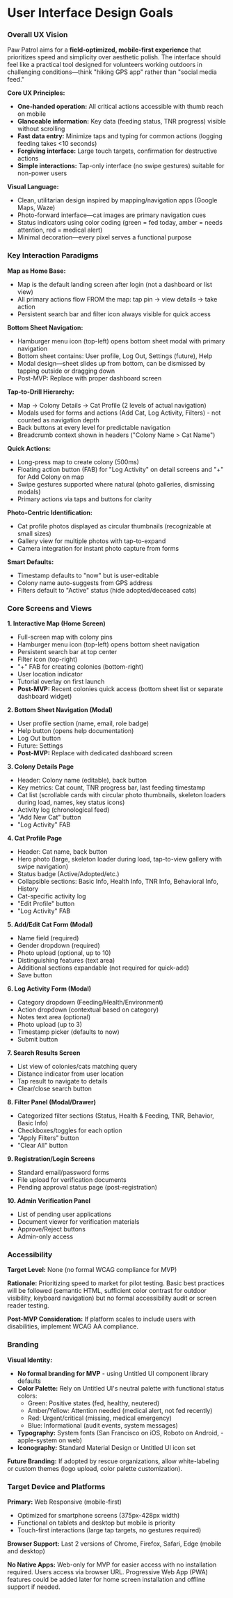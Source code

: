 # User Interface Design Goals

### Overall UX Vision

Paw Patrol aims for a **field-optimized, mobile-first experience** that prioritizes speed and simplicity over aesthetic polish. The interface should feel like a practical tool designed for volunteers working outdoors in challenging conditions—think "hiking GPS app" rather than "social media feed."

**Core UX Principles:**
- **One-handed operation:** All critical actions accessible with thumb reach on mobile
- **Glanceable information:** Key data (feeding status, TNR progress) visible without scrolling
- **Fast data entry:** Minimize taps and typing for common actions (logging feeding takes <10 seconds)
- **Forgiving interface:** Large touch targets, confirmation for destructive actions
- **Simple interactions:** Tap-only interface (no swipe gestures) suitable for non-power users

**Visual Language:**
- Clean, utilitarian design inspired by mapping/navigation apps (Google Maps, Waze)
- Photo-forward interface—cat images are primary navigation cues
- Status indicators using color coding (green = fed today, amber = needs attention, red = medical alert)
- Minimal decoration—every pixel serves a functional purpose

### Key Interaction Paradigms

**Map as Home Base:**
- Map is the default landing screen after login (not a dashboard or list view)
- All primary actions flow FROM the map: tap pin → view details → take action
- Persistent search bar and filter icon always visible for quick access

**Bottom Sheet Navigation:**
- Hamburger menu icon (top-left) opens bottom sheet modal with primary navigation
- Bottom sheet contains: User profile, Log Out, Settings (future), Help
- Modal design—sheet slides up from bottom, can be dismissed by tapping outside or dragging down
- Post-MVP: Replace with proper dashboard screen

**Tap-to-Drill Hierarchy:**
- Map → Colony Details → Cat Profile (2 levels of actual navigation)
- Modals used for forms and actions (Add Cat, Log Activity, Filters) - not counted as navigation depth
- Back buttons at every level for predictable navigation
- Breadcrumb context shown in headers ("Colony Name > Cat Name")

**Quick Actions:**
- Long-press map to create colony (500ms)
- Floating action button (FAB) for "Log Activity" on detail screens and "+" for Add Colony on map
- Swipe gestures supported where natural (photo galleries, dismissing modals)
- Primary actions via taps and buttons for clarity

**Photo-Centric Identification:**
- Cat profile photos displayed as circular thumbnails (recognizable at small sizes)
- Gallery view for multiple photos with tap-to-expand
- Camera integration for instant photo capture from forms

**Smart Defaults:**
- Timestamp defaults to "now" but is user-editable
- Colony name auto-suggests from GPS address
- Filters default to "Active" status (hide adopted/deceased cats)

### Core Screens and Views

**1. Interactive Map (Home Screen)**
- Full-screen map with colony pins
- Hamburger menu icon (top-left) opens bottom sheet navigation
- Persistent search bar at top center
- Filter icon (top-right)
- "+" FAB for creating colonies (bottom-right)
- User location indicator
- Tutorial overlay on first launch
- **Post-MVP:** Recent colonies quick access (bottom sheet list or separate dashboard widget)

**2. Bottom Sheet Navigation (Modal)**
- User profile section (name, email, role badge)
- Help button (opens help documentation)
- Log Out button
- Future: Settings
- **Post-MVP:** Replace with dedicated dashboard screen

**3. Colony Details Page**
- Header: Colony name (editable), back button
- Key metrics: Cat count, TNR progress bar, last feeding timestamp
- Cat list (scrollable cards with circular photo thumbnails, skeleton loaders during load, names, key status icons)
- Activity log (chronological feed)
- "Add New Cat" button
- "Log Activity" FAB

**4. Cat Profile Page**
- Header: Cat name, back button
- Hero photo (large, skeleton loader during load, tap-to-view gallery with swipe navigation)
- Status badge (Active/Adopted/etc.)
- Collapsible sections: Basic Info, Health Info, TNR Info, Behavioral Info, History
- Cat-specific activity log
- "Edit Profile" button
- "Log Activity" FAB

**5. Add/Edit Cat Form (Modal)**
- Name field (required)
- Gender dropdown (required)
- Photo upload (optional, up to 10)
- Distinguishing features (text area)
- Additional sections expandable (not required for quick-add)
- Save button

**6. Log Activity Form (Modal)**
- Category dropdown (Feeding/Health/Environment)
- Action dropdown (contextual based on category)
- Notes text area (optional)
- Photo upload (up to 3)
- Timestamp picker (defaults to now)
- Submit button

**7. Search Results Screen**
- List view of colonies/cats matching query
- Distance indicator from user location
- Tap result to navigate to details
- Clear/close search button

**8. Filter Panel (Modal/Drawer)**
- Categorized filter sections (Status, Health & Feeding, TNR, Behavior, Basic Info)
- Checkboxes/toggles for each option
- "Apply Filters" button
- "Clear All" button

**9. Registration/Login Screens**
- Standard email/password forms
- File upload for verification documents
- Pending approval status page (post-registration)

**10. Admin Verification Panel**
- List of pending user applications
- Document viewer for verification materials
- Approve/Reject buttons
- Admin-only access

### Accessibility

**Target Level:** None (no formal WCAG compliance for MVP)

**Rationale:** Prioritizing speed to market for pilot testing. Basic best practices will be followed (semantic HTML, sufficient color contrast for outdoor visibility, keyboard navigation) but no formal accessibility audit or screen reader testing.

**Post-MVP Consideration:** If platform scales to include users with disabilities, implement WCAG AA compliance.

### Branding

**Visual Identity:**
- **No formal branding for MVP** - using Untitled UI component library defaults
- **Color Palette:** Rely on Untitled UI's neutral palette with functional status colors:
  - Green: Positive states (fed, healthy, neutered)
  - Amber/Yellow: Attention needed (medical alert, not fed recently)
  - Red: Urgent/critical (missing, medical emergency)
  - Blue: Informational (audit events, system messages)
- **Typography:** System fonts (San Francisco on iOS, Roboto on Android, -apple-system on web)
- **Iconography:** Standard Material Design or Untitled UI icon set

**Future Branding:** If adopted by rescue organizations, allow white-labeling or custom themes (logo upload, color palette customization).

### Target Device and Platforms

**Primary:** Web Responsive (mobile-first)
- Optimized for smartphone screens (375px-428px width)
- Functional on tablets and desktop but mobile is priority
- Touch-first interactions (large tap targets, no gestures required)

**Browser Support:** Last 2 versions of Chrome, Firefox, Safari, Edge (mobile and desktop)

**No Native Apps:** Web-only for MVP for easier access with no installation required. Users access via browser URL. Progressive Web App (PWA) features could be added later for home screen installation and offline support if needed.
